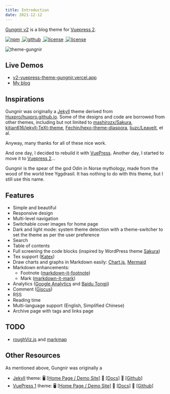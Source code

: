 ```yaml
---
title: Introduction
date: 2021-12-12
---
```


[Gungnir v2](https://github.com/Renovamen/vuepress-theme-gungnir/tree/v2) is a blog theme for [Vuepress 2](https://v2.vuepress.vuejs.org/).

<p>
  <a href="https://www.npmjs.com/package/vuepress-theme-gungnir/v/next" target="_blank">
    <img src="https://img.shields.io/npm/v/vuepress-theme-gungnir/next.svg?style=flat-square&logo=npm" style="display: inline; margin: 0 4px 0 0" alt="npm">
  </a>
  <a href="https://github.com/Renovamen/vuepress-theme-gungnir" target="_blank">
    <img src="https://img.shields.io/badge/GitHub-Gungnir-26A2FF?style=flat-square&logo=github" style="display: inline; margin: 0 4px 0 0" alt="github">
  </a>
  <a href="https://github.com/Renovamen/renovamen.github.io/blob/master/LICENSE" target="_blank">
    <img src="https://img.shields.io/badge/License-Apache--2.0-green?style=flat-square" style="display: inline; margin: 0 4px 0 0" alt="license">
  </a>
  <a href="https://github.com/vuepress/awesome-vuepress/blob/main/v2.md#themes" target="_blank">
    <img src="https://cdn.jsdelivr.net/gh/sindresorhus/awesome@a7b5b7805ecc00b3396acb35022cf6e2c0699e03/media/badge-flat.svg" style="display: inline; margin: 0 4px 0 0" alt="license">
  </a>
</p>

![theme-gungnir](/img/docs/gungnir.jpg)

## Live Demos

- [v2-vuepress-theme-gungnir.vercel.app](https://v2-vuepress-theme-gungnir.vercel.app)
- [My blog](https://blog.zxh.io)


## Inspirations

Gungnir was originally a [Jekyll](https://jekyllrb.com/) theme derived from [Huxpro/huxpro.github.io](https://github.com/Huxpro/huxpro.github.io). Some of the designs and code are borrowed from other themes, including but not limited to [mashirozx/Sakura](https://github.com/mashirozx/Sakura/), [kitian616/jekyll-TeXt-theme](https://github.com/kitian616/jekyll-TeXt-theme), [Fechin/hexo-theme-diaspora](https://github.com/Fechin/hexo-theme-diaspora), [liuzc/LeaveIt](https://github.com/liuzc/LeaveIt), et al.

Anyway, many thanks for all of these nice work.

And one day, I decided to rebuild it with [VuePress](https://vuepress.vuejs.org/). Another day, I started to move it to [Vuepress 2](https://v2.vuepress.vuejs.org/)...

Gungnir is the spear of the god Odin in Norse mythology, made from the wood of the world tree Yggdrasil. It has nothing to do with this theme, but I still use this name.


## Features

- Simple and beautiful
- Responsive design
- Multi-level navigation
- Switchable cover images for home page
- Dark and light mode: system theme detection with a theme-switcher to set the theme as per the user preference
- Search
- Table of contents
- Full screening the code blocks (inspired by WordPress theme [Sakura](https://github.com/mashirozx/Sakura))
- Tex support ([Katex](https://github.com/KaTeX/KaTeX))
- Draw charts and graphs in Markdown easily: [Chart.js](https://www.chartjs.org), [Mermaid](https://mermaid-js.github.io)
- Markdown enhancements:
  - Footnote ([markdown-it-footnote](https://github.com/markdown-it/markdown-it-footnote))
  - Mark ([markdown-it-mark](https://github.com/markdown-it/markdown-it-mark))
- Analytics ([Google Analytics](https://analytics.google.com/) and [Baidu Tongji](https://tongji.baidu.com/))
- Comment ([Giscus](https://github.com/giscus/giscus))
- RSS
- Reading time
- Multi-language support (English, Simplified Chinese)
- Archive page with tags and links page


## TODO

- [roughViz.js](https://github.com/jwilber/roughViz) and [markmap](https://github.com/gera2ld/markmap)


## Other Resources

As mentioned above, Gungnir was originally a

- [Jekyll](https://jekyllrb.com/) theme: 🖥️ [[Home Page / Demo Site]](https://jekyll-theme-gungnir.vercel.app) 📖 [[Docs]](https://jekyll-theme-gungnir.vercel.app/theme/) 🧐 [[Github]](https://github.com/Renovamen/jekyll-theme-gungnir)
- [VuePress 1](https://vuepress.vuejs.org/) theme: 🖥️ [[Home Page / Demo Site]](https://vuepress-theme-gungnir.vercel.app) 📖 [[Docs]](https://vuepress-theme-gungnir.vercel.app/docs/) 🧐 [[Github]](https://github.com/Renovamen/vuepress-theme-gungnir)
